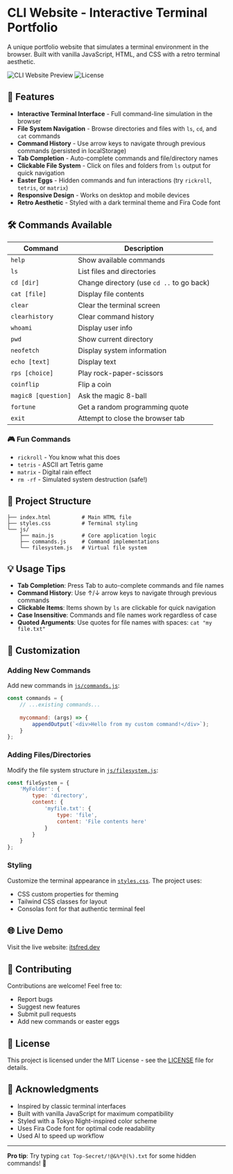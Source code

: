 # CLI Website - Interactive Terminal Portfolio

A unique portfolio website that simulates a terminal environment in the browser. Built with vanilla JavaScript, HTML, and CSS with a retro terminal aesthetic.

![CLI Website Preview](https://img.shields.io/badge/Status-Live-brightgreen) ![License](https://img.shields.io/badge/License-MIT-blue)

## 🚀 Features

- **Interactive Terminal Interface** - Full command-line simulation in the browser
- **File System Navigation** - Browse directories and files with `ls`, `cd`, and `cat` commands
- **Command History** - Use arrow keys to navigate through previous commands (persisted in localStorage)
- **Tab Completion** - Auto-complete commands and file/directory names
- **Clickable File System** - Click on files and folders from `ls` output for quick navigation
- **Easter Eggs** - Hidden commands and fun interactions (try `rickroll`, `tetris`, or `matrix`)
- **Responsive Design** - Works on desktop and mobile devices
- **Retro Aesthetic** - Styled with a dark terminal theme and Fira Code font

## 🛠️ Commands Available

| Command | Description |
|---------|-------------|
| `help` | Show available commands |
| `ls` | List files and directories |
| `cd [dir]` | Change directory (use `cd ..` to go back) |
| `cat [file]` | Display file contents |
| `clear` | Clear the terminal screen |
| `clearhistory` | Clear command history |
| `whoami` | Display user info |
| `pwd` | Show current directory |
| `neofetch` | Display system information |
| `echo [text]` | Display text |
| `rps [choice]` | Play rock-paper-scissors |
| `coinflip` | Flip a coin |
| `magic8 [question]` | Ask the magic 8-ball |
| `fortune` | Get a random programming quote |
| `exit` | Attempt to close the browser tab |

### 🎮 Fun Commands
- `rickroll` - You know what this does
- `tetris` - ASCII art Tetris game
- `matrix` - Digital rain effect
- `rm -rf` - Simulated system destruction (safe!)

## 📁 Project Structure

```
├── index.html          # Main HTML file
├── styles.css          # Terminal styling
└── js/
    ├── main.js         # Core application logic
    ├── commands.js     # Command implementations
    └── filesystem.js   # Virtual file system
```

## 💡 Usage Tips

- **Tab Completion**: Press Tab to auto-complete commands and file names
- **Command History**: Use ↑/↓ arrow keys to navigate through previous commands
- **Clickable Items**: Items shown by `ls` are clickable for quick navigation
- **Case Insensitive**: Commands and file names work regardless of case
- **Quoted Arguments**: Use quotes for file names with spaces: `cat "my file.txt"`

## 🎨 Customization

### Adding New Commands
Add new commands in [`js/commands.js`](js/commands.js):

```javascript
const commands = {
    // ...existing commands...
    
    mycommand: (args) => {
        appendOutput(`<div>Hello from my custom command!</div>`);
    }
};
```

### Adding Files/Directories
Modify the file system structure in [`js/filesystem.js`](js/filesystem.js):

```javascript
const fileSystem = {
    'MyFolder': {
        type: 'directory',
        content: {
            'myfile.txt': { 
                type: 'file', 
                content: 'File contents here' 
            }
        }
    }
};
```

### Styling
Customize the terminal appearance in [`styles.css`](styles.css). The project uses:
- CSS custom properties for theming
- Tailwind CSS classes for layout
- Consolas font for that authentic terminal feel

## 🌐 Live Demo

Visit the live website: [itsfred.dev](https://itsfred.dev)

## 🤝 Contributing

Contributions are welcome! Feel free to:
- Report bugs
- Suggest new features
- Submit pull requests
- Add new commands or easter eggs

## 📄 License

This project is licensed under the MIT License - see the [LICENSE](LICENSE) file for details.

## 🙏 Acknowledgments

- Inspired by classic terminal interfaces
- Built with vanilla JavaScript for maximum compatibility
- Styled with a Tokyo Night-inspired color scheme
- Uses Fira Code font for optimal code readability
- Used AI to speed up workflow
---

**Pro tip**: Try typing `cat Top-Secret/!@&%*@(%).txt` for some hidden commands! 🤫
